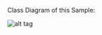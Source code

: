 Class Diagram of this Sample:

![alt tag](https://github.com/danilomeireles/CastleActiveRecordSample/blob/master/CastleActiveRecord/class-diagram.jpeg)
